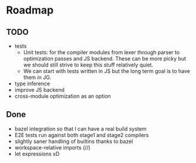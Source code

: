 # Roadmap

## TODO
-   tests
    -   Unit tests: for the compiler modules from lexer through parser
        to optimization passes and JS backend. These can be more picky
        but we should still strive to keep this stuff relatively quiet.
    -   We can start with tests written in JS but the long term goal is
        to have them in JG.
-   type inference
-   improve JS backend
-   cross-module optimization as an option

## Done
-   bazel integration so that I can have a real build system
-   E2E tests run against both stage1 and stage2 compilers
-   slightly saner handling of builtins thanks to bazel
-   workspace-relative imports (//)
-   let expressions xD
